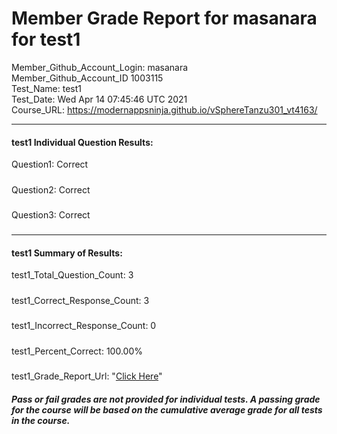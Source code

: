 # Member Grade Report for masanara for test1  
   
Member_Github_Account_Login: masanara  
Member_Github_Account_ID 1003115  
Test_Name: test1  
Test_Date: Wed Apr 14 07:45:46 UTC 2021  
Course_URL: https://modernappsninja.github.io/vSphereTanzu301_vt4163/  
   
---  
#### test1 Individual Question Results:  
Question1: Correct  
#####  
Question2: Correct  
#####  
Question3: Correct  
#####  
---  
#### test1 Summary of Results:  
test1_Total_Question_Count: 3  
#####  
test1_Correct_Response_Count: 3  
#####  
test1_Incorrect_Response_Count: 0  
#####  
test1_Percent_Correct: 100.00%  
#####  
test1_Grade_Report_Url: "[Click Here](https://github.com/modernappsninjas/masanara/blob/main/static/userdata/courses/vSphereTanzu301_vt4163/grade_report.pr188.test1.md)"
##### Pass or fail grades are not provided for individual tests. A passing grade for the course will be based on the cumulative average grade for all tests in the course.  
